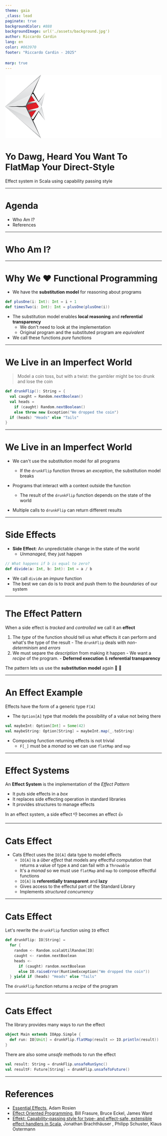 ```yaml
---
theme: gaia
_class: lead
paginate: true
backgroundColor: #888
backgroundImage: url('./assets/background.jpg')
author: Riccardo Cardin
lang: en
color: #063970
footer: "Riccardo Cardin - 2025"

marp: true
---
```


<style>
  header,footer {
    color: #063970;
  }
</style>

![bg left:40% 80%](./assets/logo.png)

# Yo Dawg, Heard You Want To FlatMap Your Direct-Style
Effect system in Scala using capability passing style 

---

# Agenda

* Who Am I?
* References

---

# Who Am I?

---

# Why We ❤️ Functional Programming

* We have the **substitution model** for reasoning about programs
```scala 3
def plusOne(i: Int): Int = i + 1
def timesTwo(i: Int): Int = plusOne(plusOne(i))
```
* The substitution model enables **local reasoning** and **referential transparency**
  * We don't need to look at the implementation
  * Original program and the substituted program are *equivalent*
* We call these functions *pure* functions
---

# We Live in an Imperfect World

> Model a coin toss, but with a twist: the gambler might be too drunk and lose the coin

```scala 3
def drunkFlip(): String = {
  val caught = Random.nextBoolean()
  val heads =
    if (caught) Random.nextBoolean()
    else throw new Exception("We dropped the coin")
  if (heads) "Heads" else "Tails"
}
```

---

# We Live in an Imperfect World

* We can't use the substitution model for all programs
  * If the `drunkFlip` function throws an _exception_, the substitution model breaks

* Programs that interact with a context outside the function
  * The result of the `drunkFlip` function depends on the state of the world

* Multiple calls to `drunkFlip` can return different results

---

# Side Effects

* **Side Effect**: An unpredictable change in the state of the world
  * *Unmanaged*, they just happen

```scala 3
// What happens if b is equal to zero?
def divide(a: Int, b: Int): Int = a / b
```

* We call `divide` an *impure* function
* The best we can do is to *track* and push them to the _boundaries_ of our system

---

# The Effect Pattern

When a side effect is _tracked_ and _controlled_ we call it an **effect**
  1. The _type_ of the function should tell us what effects it can perform and what's the type of the result
    - The `drunkFlip` deals with _non-determinism_ and _errors_
  2. We must separe the _description_ from making it happen
    - We want a _recipe_ of the program.
    - **Deferred execution** & **referential transparency**

The pattern lets us use the **substitution model** again 🚀 🎉

---

# An Effect Example

Effects have the form of a generic type `F[A]`

* The `Option[A]` type that models the possibility of a value not being there

```scala 3
val maybeInt: Option[Int] = Some(42)
val maybeString: Option[String] = maybeInt.map(_.toString)
```
* Composing function returning effects is not trivial
  * `F[_]` must be a _monad_ so we can use `flatMap` and `map`

---

# Effect Systems

An **Effect System** is the implementation of the _Effect Pattern_

* It puts side effects in a _box_
* It replaces side effecting operation in standard libraries
* It provides structures to manage effects

In an effect system, a side effect 👎 becomes an effect 👍

---

# Cats Effect

* Cats Effect uses the `IO[A]` data type to model effects
  * `IO[A]` is a _über effect_ that models any effectful computation that returns a value of type `A` and can fail with a `Throwable`
  * It's a _monad_ so we must use `flatMap` and `map` to compose effectful functions
  * `IO[A]` is **referentially transparent** and **lazy** 
  * Gives access to the effectul part of the Standard Library
  * Implements _structured concurrency_

---

# Cats Effect

Let's rewrite the `drunkFlip` function using `IO` effect

```scala 3
def drunkFlip: IO[String] =
  for {
    random <- Random.scalaUtilRandom[IO]
    caught <- random.nextBoolean
    heads <-
      if (caught) random.nextBoolean
      else IO.raiseError(RuntimeException("We dropped the coin"))
  } yield if (heads) "Heads" else "Tails"
```
The `drunkFlip` function returns a _recipe_ of the program

---

# Cats Effect

The library provides many ways to _run_ the effect

```scala 3
object Main extends IOApp.Simple {
  def run: IO[Unit] = drunkFlip.flatMap(result => IO.println(result))
}
```
There are also some _unsafe_ methods to run the effect

```scala 3
val result: String = drunkFlip.unsafeRunSync()
val resultF: Future[String] = drunkFlip.unsafeToFuture()
```

---

# References

* [Essential Effects](https://essentialeffects.dev/), Adam Rosien
* [Effect Oriented Programming](https://effectorientedprogramming.com/), Bill Frasure, Bruce Eckel, James Ward
* [Effekt: Capability-passing style for type- and effect-safe, extensible effect handlers in Scala](https://www.cambridge.org/core/journals/journal-of-functional-programming/article/effekt-capabilitypassing-style-for-type-and-effectsafe-extensible-effect-handlers-in-scala/A19680B18FB74AD95F8D83BC4B097D4F), Jonathan Brachthäuser , Philipp Schuster, Klaus Ostermann

